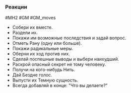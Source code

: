 ### Реакции

#MH2 #GM #GM_moves 

- Собери их вместе. 
- Раздели их. 
- Покажи им возможные последствия и задай вопрос. 
- Отметь Рану (одну или больше). 
- Покажи радикальные меры. 
- Оберни их ход против них. 
- Сделай поспешные выводы и выбери наихудший. 
- Раскрой опасный секрет не тому человеку. 
- Получи на кого-нибудь Нить. 
- Дай Бездне голос. 
- Выпусти их Темную сущность. 
- Всегда добавляй в конце: "Что вы делаете?"